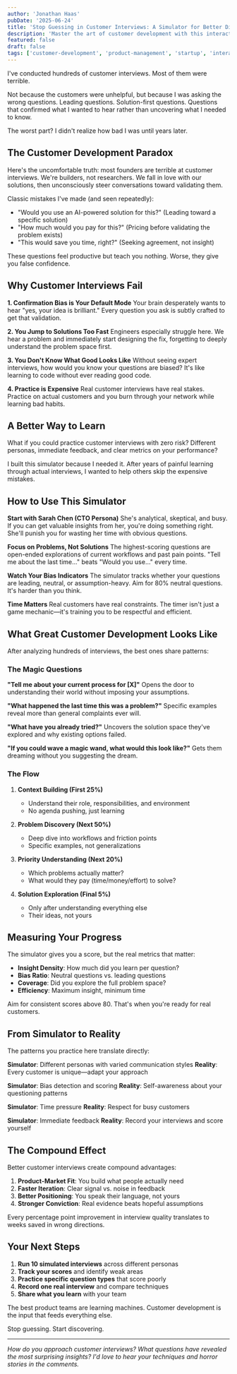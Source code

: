 ```yaml
---
author: 'Jonathan Haas'
pubDate: '2025-06-24'
title: 'Stop Guessing in Customer Interviews: A Simulator for Better Discovery'
description: 'Master the art of customer development with this interactive interview simulator. Practice asking the right questions, avoid common biases, and learn from realistic personas.'
featured: false
draft: false
tags: ['customer-development', 'product-management', 'startup', 'interactive']
---
```


I've conducted hundreds of customer interviews. Most of them were terrible.

Not because the customers were unhelpful, but because I was asking the wrong questions. Leading questions. Solution-first questions. Questions that confirmed what I wanted to hear rather than uncovering what I needed to know.

The worst part? I didn't realize how bad I was until years later.

## The Customer Development Paradox

Here's the uncomfortable truth: most founders are terrible at customer interviews. We're builders, not researchers. We fall in love with our solutions, then unconsciously steer conversations toward validating them.

Classic mistakes I've made (and seen repeatedly):

- "Would you use an AI-powered solution for this?" (Leading toward a specific solution)
- "How much would you pay for this?" (Pricing before validating the problem exists)
- "This would save you time, right?" (Seeking agreement, not insight)

These questions feel productive but teach you nothing. Worse, they give you false confidence.

## Why Customer Interviews Fail

**1. Confirmation Bias is Your Default Mode**
Your brain desperately wants to hear "yes, your idea is brilliant." Every question you ask is subtly crafted to get that validation.

**2. You Jump to Solutions Too Fast**
Engineers especially struggle here. We hear a problem and immediately start designing the fix, forgetting to deeply understand the problem space first.

**3. You Don't Know What Good Looks Like**
Without seeing expert interviews, how would you know your questions are biased? It's like learning to code without ever reading good code.

**4. Practice is Expensive**
Real customer interviews have real stakes. Practice on actual customers and you burn through your network while learning bad habits.

## A Better Way to Learn

What if you could practice customer interviews with zero risk? Different personas, immediate feedback, and clear metrics on your performance?

I built this simulator because I needed it. After years of painful learning through actual interviews, I wanted to help others skip the expensive mistakes.

<customer-development-simulator />

## How to Use This Simulator

**Start with Sarah Chen (CTO Persona)**
She's analytical, skeptical, and busy. If you can get valuable insights from her, you're doing something right. She'll punish you for wasting her time with obvious questions.

**Focus on Problems, Not Solutions**
The highest-scoring questions are open-ended explorations of current workflows and past pain points. "Tell me about the last time..." beats "Would you use..." every time.

**Watch Your Bias Indicators**
The simulator tracks whether your questions are leading, neutral, or assumption-heavy. Aim for 80% neutral questions. It's harder than you think.

**Time Matters**
Real customers have real constraints. The timer isn't just a game mechanic—it's training you to be respectful and efficient.

## What Great Customer Development Looks Like

After analyzing hundreds of interviews, the best ones share patterns:

### The Magic Questions

**"Tell me about your current process for [X]"**
Opens the door to understanding their world without imposing your assumptions.

**"What happened the last time this was a problem?"**
Specific examples reveal more than general complaints ever will.

**"What have you already tried?"**
Uncovers the solution space they've explored and why existing options failed.

**"If you could wave a magic wand, what would this look like?"**
Gets them dreaming without you suggesting the dream.

### The Flow

1. **Context Building (First 25%)**
   - Understand their role, responsibilities, and environment
   - No agenda pushing, just learning

1. **Problem Discovery (Next 50%)**
   - Deep dive into workflows and friction points
   - Specific examples, not generalizations

1. **Priority Understanding (Next 20%)**
   - Which problems actually matter?
   - What would they pay (time/money/effort) to solve?

1. **Solution Exploration (Final 5%)**
   - Only after understanding everything else
   - Their ideas, not yours

## Measuring Your Progress

The simulator gives you a score, but the real metrics that matter:

- **Insight Density**: How much did you learn per question?
- **Bias Ratio**: Neutral questions vs. leading questions
- **Coverage**: Did you explore the full problem space?
- **Efficiency**: Maximum insight, minimum time

Aim for consistent scores above 80. That's when you're ready for real customers.

## From Simulator to Reality

The patterns you practice here translate directly:

**Simulator**: Different personas with varied communication styles
**Reality**: Every customer is unique—adapt your approach

**Simulator**: Bias detection and scoring
**Reality**: Self-awareness about your questioning patterns

**Simulator**: Time pressure
**Reality**: Respect for busy customers

**Simulator**: Immediate feedback
**Reality**: Record your interviews and score yourself

## The Compound Effect

Better customer interviews create compound advantages:

1. **Product-Market Fit**: You build what people actually need
1. **Faster Iteration**: Clear signal vs. noise in feedback
1. **Better Positioning**: You speak their language, not yours
1. **Stronger Conviction**: Real evidence beats hopeful assumptions

Every percentage point improvement in interview quality translates to weeks saved in wrong directions.

## Your Next Steps

1. **Run 10 simulated interviews** across different personas
1. **Track your scores** and identify weak areas
1. **Practice specific question types** that score poorly
1. **Record one real interview** and compare techniques
1. **Share what you learn** with your team

The best product teams are learning machines. Customer development is the input that feeds everything else.

Stop guessing. Start discovering.

---

_How do you approach customer interviews? What questions have revealed the most surprising insights? I'd love to hear your techniques and horror stories in the comments._

